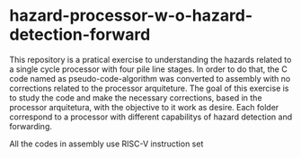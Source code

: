 # hazard-processor-w-o-hazard-detection-forward
This repository is a pratical exercise to understanding the hazards related to a single cycle processor with four pile line stages. 
In order to do that, the C code named as pseudo-code-algorithm was converted to assembly with no corrections related to the processor arquiteture. The goal of this exercise is to study the code and make the necessary corrections, based in the processor arquitetura, with the objective to it work as desire.  Each folder correspond to a processor with different capabilitys of hazard detection and forwarding.

All the codes in assembly use RISC-V instruction set
